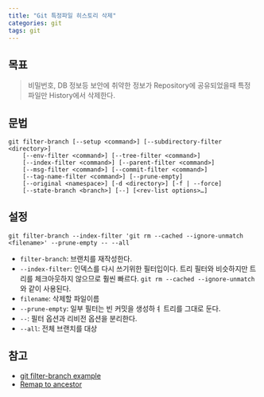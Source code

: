 ```yaml
---
title: "Git 특정파일 히스토리 삭제"
categories: git
tags: git
---
```


## 목표
> 비밀번호, DB 정보등 보안에 취약한 정보가 Repository에 공유되었을때 특정 파일만 History에서 삭제한다.

## 문법
```
git filter-branch [--setup <command>] [--subdirectory-filter <directory>]
	[--env-filter <command>] [--tree-filter <command>]
	[--index-filter <command>] [--parent-filter <command>]
	[--msg-filter <command>] [--commit-filter <command>]
	[--tag-name-filter <command>] [--prune-empty]
	[--original <namespace>] [-d <directory>] [-f | --force]
	[--state-branch <branch>] [--] [<rev-list options>…​]
```

## 설정
```
git filter-branch --index-filter 'git rm --cached --ignore-unmatch <filename>' --prune-empty -- --all
```
- `filter-branch`: 브랜치를 재작성한다.
- `--index-filter`: 인덱스를 다시 쓰기위한 필터입이다. 트리 필터와 비슷하지만 트리를 체크아웃하지 않으므로 훨씬 빠르다. `git rm --cached --ignore-unmatch`와 같이 사용된다.
- `filename`: 삭제할 파일이름
- `--prune-empty`: 일부 필터는 빈 커밋을 생성하ㅕ 트리를 그대로 둔다. 
- `--`: 필터 옵션과 리비전 옵션을 분리한다.
- `--all`: 전체 브랜치를 대상

## 참고
- [git filter-branch example](https://git-scm.com/docs/git-filter-branch#_examples)
- [Remap to ancestor](https://git-scm.com/docs/git-filter-branch#Remap_to_ancestor)
